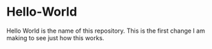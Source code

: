# Hello-World
Hello World is the name of this repository.
This is the first change I am making to see just how this works.
